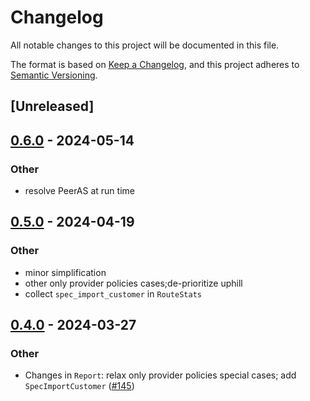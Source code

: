 # Changelog
All notable changes to this project will be documented in this file.

The format is based on [Keep a Changelog](https://keepachangelog.com/en/1.0.0/),
and this project adheres to [Semantic Versioning](https://semver.org/spec/v2.0.0.html).

## [Unreleased]

## [0.6.0](https://github.com/SichangHe/internet_route_verification/compare/route_verification_bgp-v0.5.0...route_verification_bgp-v0.6.0) - 2024-05-14

### Other
- resolve PeerAS at run time

## [0.5.0](https://github.com/SichangHe/internet_route_verification/compare/route_verification_bgp-v0.4.0...route_verification_bgp-v0.5.0) - 2024-04-19

### Other
- minor simplification
- other only provider policies cases;de-prioritize uphill
- collect `spec_import_customer` in `RouteStats`

## [0.4.0](https://github.com/SichangHe/internet_route_verification/compare/route_verification_bgp-v0.3.0...route_verification_bgp-v0.4.0) - 2024-03-27

### Other
- Changes in `Report`: relax only provider policies special cases; add `SpecImportCustomer` ([#145](https://github.com/SichangHe/internet_route_verification/pull/145))
